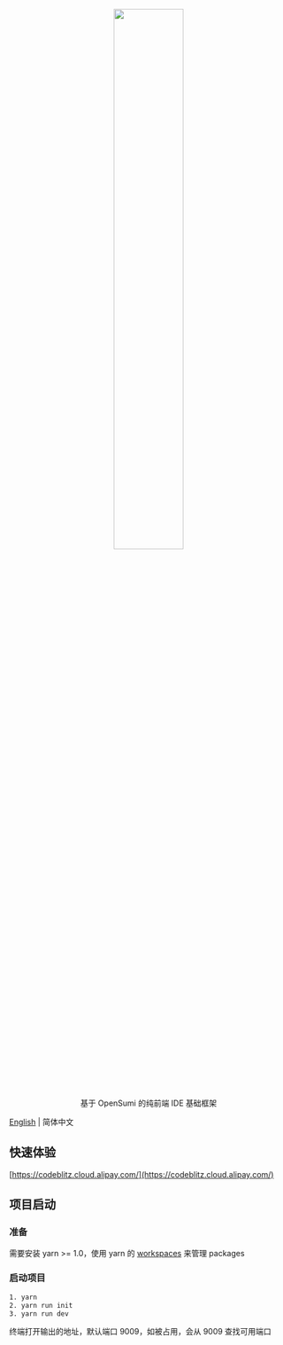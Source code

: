 <p align="center">
	<a href="https://github.com/opensumi/codeblitz"><img src="https://mdn.alipayobjects.com/huamei_htww6h/afts/img/A*niy4RJmlwuUAAAAAAAAAAAAADhl8AQ/original" width="50%" /></a>
</p>

<p align="center">基于 OpenSumi 的纯前端 IDE 基础框架</p>

[English](./README.md) | 简体中文

## 快速体验
[https://codeblitz.cloud.alipay.com/](https://codeblitz.cloud.alipay.com/)

## 项目启动
### 准备
需要安装 yarn >= 1.0，使用 yarn 的 [workspaces](https://classic.yarnpkg.com/en/docs/workspaces/) 来管理 packages

### 启动项目
```bash
1. yarn
2. yarn run init
3. yarn run dev
```
终端打开输出的地址，默认端口 9009，如被占用，会从 9009 查找可用端口
